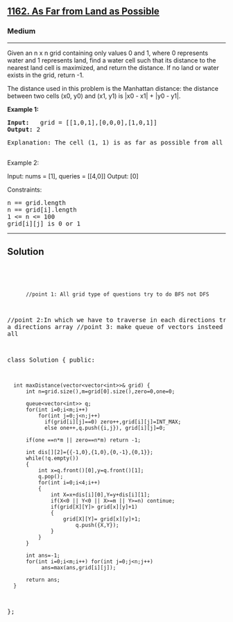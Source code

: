 
<h2><a href="https://leetcode.com/problems/as-far-from-land-as-possible/description/">1162. As Far from Land as Possible</a></h2>
<h3>Medium</h3>
<hr>
<div><p>
Given an n x n grid containing only values 0 and 1, where 0 represents water and 1 represents land, find a water cell such that its distance to the nearest land cell is maximized, and return the distance. If no land or water exists in the grid, return -1.

The distance used in this problem is the Manhattan distance: the distance between two cells (x0, y0) and (x1, y1) is |x0 - x1| + |y0 - y1|.
</p>


<p><strong>Example 1:</strong></p>
<pre><strong>Input:</strong>   grid = [[1,0,1],[0,0,0],[1,0,1]]
<strong>Output:</strong> 2
</pre>
<pre>
Explanation: The cell (1, 1) is as far as possible from all the land with distance 2.
  </pre>
  
Example 2:

Input: nums = [1], queries = [[4,0]]
Output: [0]
 

Constraints:
<pre>
n == grid.length
n == grid[i].length
1 <= n <= 100
grid[i][j] is 0 or 1
</pre>
<hr>
 <h2><strong><b>Solution</b></strong></h2>
 <br>
 <pre>
 
          //point 1: All grid type of questions try to do BFS not DFS
//point 2:In which we have to traverse in each directions try to make a directions array
//point 3: make queue of vectors insteed of pair and all

class Solution {
public:
        
      int maxDistance(vector<vector<int>>& grid) {
          int n=grid.size(),m=grid[0].size(),zero=0,one=0;

          queue<vector<int>> q;
          for(int i=0;i<m;i++)
              for(int j=0;j<n;j++)
                if(grid[i][j]==0) zero++,grid[i][j]=INT_MAX;
                else one++,q.push({i,j}), grid[i][j]=0;

          if(one ==n*m || zero==n*m) return -1;

          int dis[][2]={{-1,0},{1,0},{0,-1},{0,1}};
          while(!q.empty())
          {
              int x=q.front()[0],y=q.front()[1];
              q.pop();
              for(int i=0;i<4;i++)
              {
                  int X=x+dis[i][0],Y=y+dis[i][1];
                  if(X<0 || Y<0 || X>=m || Y>=n) continue;
                  if(grid[X][Y]> grid[x][y]+1)
                  {
                      grid[X][Y]= grid[x][y]+1;
                          q.push({X,Y});
                  }
              }   
          }

          int ans=-1;
          for(int i=0;i<m;i++) for(int j=0;j<n;j++)             
               ans=max(ans,grid[i][j]);

          return ans;
      }
};
          
 </pre>

